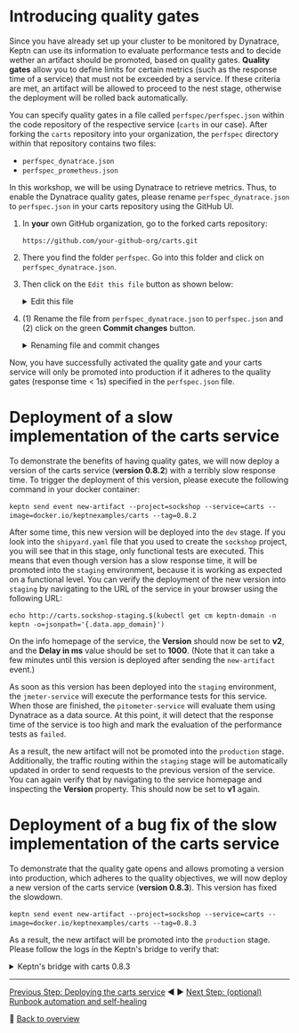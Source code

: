 # Introducing quality gates

Since you have already set up your cluster to be monitored by Dynatrace, Keptn can use its information to evaluate performance tests and to decide wether an artifact should be promoted, based on quality gates. **Quality gates** allow you to define limits for certain metrics (such as the response time of a service) that must not be exceeded by a service. If these criteria are met, an artifact will be allowed to proceed to the nest stage, otherwise the deployment will be rolled back automatically. 

You can specify quality gates in a file called `perfspec/perfspec.json` within the code repository of the respective service (`carts` in our case).
After forking the `carts` repository into your organization, the `perfspec` directory within that repository contains two files:

  - `perfspec_dynatrace.json`
  - `perfspec_prometheus.json`

In this workshop, we will be using Dynatrace to retrieve metrics. Thus, to enable the Dynatrace quality gates, please rename `perfspec_dynatrace.json` to `perfspec.json` in your carts repository using the GitHub UI.

1. In **your** own GitHub organization, go to the forked carts repository:

    ```console
    https://github.com/your-github-org/carts.git
    ```

1. There you find the folder `perfspec`. Go into this folder and click on `perfspec_dynatrace.json`.

1. Then click on the `Edit this file` button as shown below:
    <details><summary>Edit this file</summary>
    <img src="images/edit_file.png" width="100%"/>
    </details>

1. (1) Rename the file from `perfspec_dynatrace.json` to `perfspec.json` and (2) click on the green **Commit changes** button. 
    <details><summary>Renaming file and commit changes</summary>
    <img src="images/renaming_file.png" width="100%"/>
    </details>

Now, you have successfully activated the quality gate and your carts service will only be promoted into production if it adheres to the quality gates (response time < 1s) specified in the `perfspec.json` file.

# Deployment of a slow implementation of the carts service

To demonstrate the benefits of having quality gates, we will now deploy a version of the carts service (**version 0.8.2**) with a terribly slow response time. To trigger the deployment of this version, please execute the following command in your docker container:

  ```console
  keptn send event new-artifact --project=sockshop --service=carts --image=docker.io/keptnexamples/carts --tag=0.8.2
  ```

After some time, this new version will be deployed into the `dev` stage. If you look into the `shipyard.yaml` file that you used to create the `sockshop` project, you will see that in this stage, only functional tests are executed. This means that even though version has a slow response time, it will be promoted into the `staging` environment, because it is working as expected on a functional level. You can verify the deployment of the new version into `staging` by navigating to the URL of the service in your browser using the following URL:

  ```console
  echo http://carts.sockshop-staging.$(kubectl get cm keptn-domain -n keptn -o=jsonpath='{.data.app_domain}')
  ```

On the info homepage of the service, the **Version** should now be set to **v2**, and the **Delay in ms** value should be set to **1000**. (Note that it can take a few minutes until this version is deployed after sending the `new-artifact` event.)

As soon as this version has been deployed into the `staging` environment, the `jmeter-service` will execute the performance tests for this service. When those are finished, the `pitometer-service` will evaluate them using Dynatrace as a data source. At this point, it will detect that the response time of the service is too high and mark the evaluation of the performance tests as `failed`.

As a result, the new artifact will not be promoted into the `production` stage. Additionally, the traffic routing within the `staging` stage will be automatically updated in order to send requests to the previous version of the service. You can again verify that by navigating to the service homepage and inspecting the **Version** property. This should now be set to **v1** again.

# Deployment of a bug fix of the slow implementation of the carts service

To demonstrate that the quality gate opens and allows promoting a version into production, which adheres to the quality objectives, we will now deploy a new version of the carts service (**version 0.8.3**). This version has fixed the slowdown.

  ```console
  keptn send event new-artifact --project=sockshop --service=carts --image=docker.io/keptnexamples/carts --tag=0.8.3
  ```

As a result, the new artifact will be promoted into the `production` stage. Please follow the logs in the Keptn's bridge to verify that:

<details><summary>Keptn's bridge with carts 0.8.3</summary>
<img src="images/keptn_bridge.png" width="100%"/>
</details>

---

[Previous Step: Deploying the carts service](../02_Deploying_the_carts_service) :arrow_backward: :arrow_forward: [Next Step: (optional) Runbook automation and self-healing](../04_Runbook_Automation_and_Self_Healing)

:arrow_up_small: [Back to overview](https://github.com/johannes-b/keptn-hackfest2019#overview)